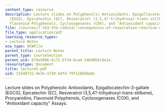 ```yaml
---
content_type: resource
description: Lecture slides on Polyphenolic Antioxidants, Epigallocatechin-3-gallate
  (EGCG), Epicatechin (EC), Resveratrol (3,5,4?-trihydroxyl-trans-stilbene), Procyanidins,
  Flavonoid Polyphenols, Cyclooxgenases (COX), and "Antioxidant capacity" Assays.
file: /courses/7-343-the-radical-consequences-of-respiration-reactive-oxygen-species-in-aging-and-disease-fall-2007/315487329e3e1f3064f479f118b69a8c_lecture5.pdf
file_type: application/pdf
learning_resource_types:
- Lecture Notes
ocw_type: OCWFile
parent_title: Lecture Notes
parent_type: CourseSection
parent_uid: 679ed906-6c72-b734-bcad-24640b5c9e1a
resourcetype: Document
title: lecture5.pdf
uid: 31548732-9e3e-1f30-64f4-79f118b69a8c
---
```

Lecture slides on Polyphenolic Antioxidants, Epigallocatechin-3-gallate (EGCG), Epicatechin (EC), Resveratrol (3,5,4?-trihydroxyl-trans-stilbene), Procyanidins, Flavonoid Polyphenols, Cyclooxgenases (COX), and "Antioxidant capacity" Assays.

